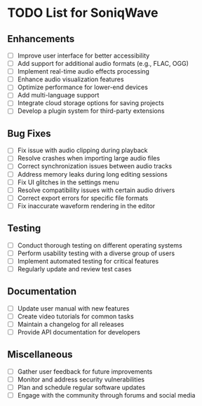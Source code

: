 # TODO List for SoniqWave

## Enhancements
- [ ] Improve user interface for better accessibility
- [ ] Add support for additional audio formats (e.g., FLAC, OGG)
- [ ] Implement real-time audio effects processing
- [ ] Enhance audio visualization features
- [ ] Optimize performance for lower-end devices
- [ ] Add multi-language support
- [ ] Integrate cloud storage options for saving projects
- [ ] Develop a plugin system for third-party extensions

## Bug Fixes
- [ ] Fix issue with audio clipping during playback
- [ ] Resolve crashes when importing large audio files
- [ ] Correct synchronization issues between audio tracks
- [ ] Address memory leaks during long editing sessions
- [ ] Fix UI glitches in the settings menu
- [ ] Resolve compatibility issues with certain audio drivers
- [ ] Correct export errors for specific file formats
- [ ] Fix inaccurate waveform rendering in the editor

## Testing
- [ ] Conduct thorough testing on different operating systems
- [ ] Perform usability testing with a diverse group of users
- [ ] Implement automated testing for critical features
- [ ] Regularly update and review test cases

## Documentation
- [ ] Update user manual with new features
- [ ] Create video tutorials for common tasks
- [ ] Maintain a changelog for all releases
- [ ] Provide API documentation for developers

## Miscellaneous
- [ ] Gather user feedback for future improvements
- [ ] Monitor and address security vulnerabilities
- [ ] Plan and schedule regular software updates
- [ ] Engage with the community through forums and social media
